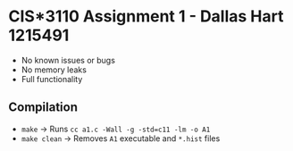 # CIS*3110 Assignment 1 - Dallas Hart 1215491

- No known issues or bugs
- No memory leaks
- Full functionality

## Compilation

- `make` -> Runs `cc a1.c -Wall -g -std=c11 -lm -o A1`
- `make clean` -> Removes `A1` executable and `*.hist` files